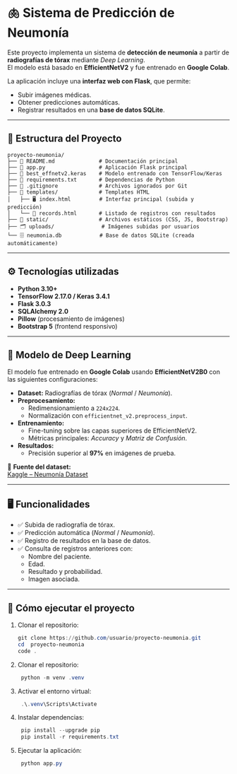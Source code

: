 # 🫁 Sistema de Predicción de Neumonía  

Este proyecto implementa un sistema de **detección de neumonía** a partir de **radiografías de tórax** mediante *Deep Learning*.  
El modelo está basado en **EfficientNetV2** y fue entrenado en **Google Colab**.  

La aplicación incluye una **interfaz web con Flask**, que permite:  
- Subir imágenes médicas.  
- Obtener predicciones automáticas.  
- Registrar resultados en una **base de datos SQLite**.  

---

## 📂 Estructura del Proyecto  

    proyecto-neumonia/  
    ├── 📘 README.md              # Documentación principal  
    ├── 🐍 app.py                 # Aplicación Flask principal  
    ├── 🧠 best_effnetv2.keras    # Modelo entrenado con TensorFlow/Keras  
    ├── 📄 requirements.txt       # Dependencias de Python  
    ├── 🚫 .gitignore             # Archivos ignorados por Git  
    ├── 📂 templates/             # Templates HTML  
    │   ├── 🖥️ index.html         # Interfaz principal (subida y predicción)  
    │   └── 📑 records.html       # Listado de registros con resultados  
    ├── 🎨 static/                # Archivos estáticos (CSS, JS, Bootstrap)  
    ├── 🗂️ uploads/               # Imágenes subidas por usuarios  
    └── 🗄️ neumonia.db            # Base de datos SQLite (creada automáticamente)  

---

## ⚙️ Tecnologías utilizadas  

- **Python 3.10+**  
- **TensorFlow 2.17.0 / Keras 3.4.1**  
- **Flask 3.0.3**  
- **SQLAlchemy 2.0**  
- **Pillow** (procesamiento de imágenes)  
- **Bootstrap 5** (frontend responsivo)  

---

## 🧠 Modelo de Deep Learning  

El modelo fue entrenado en **Google Colab** usando **EfficientNetV2B0** con las siguientes configuraciones:  

- **Dataset:** Radiografías de tórax (*Normal* / *Neumonía*).  
- **Preprocesamiento:**  
  - Redimensionamiento a `224x224`.  
  - Normalización con `efficientnet_v2.preprocess_input`.  
- **Entrenamiento:**  
  - Fine-tuning sobre las capas superiores de EfficientNetV2.  
  - Métricas principales: *Accuracy* y *Matriz de Confusión*.  
- **Resultados:**  
  - Precisión superior al **97%** en imágenes de prueba.  

📌 **Fuente del dataset:**  
[Kaggle – Neumonía Dataset](https://www.kaggle.com/datasets/felipesalazarn/neumonia-dataset)  


---

## 🖥️ Funcionalidades  

- ✅ Subida de radiografía de tórax.  
- ✅ Predicción automática (*Normal* / *Neumonía*).  
- ✅ Registro de resultados en la base de datos.  
- ✅ Consulta de registros anteriores con:  
  - Nombre del paciente.  
  - Edad.  
  - Resultado y probabilidad.  
  - Imagen asociada.  

---

## 🚀 Cómo ejecutar el proyecto  

1. Clonar el repositorio:  
   ```powershell
   git clone https://github.com/usuario/proyecto-neumonia.git
   cd  proyecto-neumonia
   code .

2. Clonar el repositorio:  
   ```powershell
    python -m venv .venv

3. Activar el entorno virtual:
   ```powershell
    .\.venv\Scripts\Activate

4. Instalar dependencias:
   ```powershell
    pip install --upgrade pip
    pip install -r requirements.txt

5. Ejecutar la aplicación:  
   ```powershell
    python app.py
